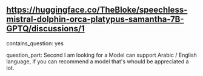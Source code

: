 ## https://huggingface.co/TheBloke/speechless-mistral-dolphin-orca-platypus-samantha-7B-GPTQ/discussions/1

contains_question: yes

question_part: Second I am looking for a Model can support Arabic / English language, if you can recommend a model that's whould be appreciated a lot.
